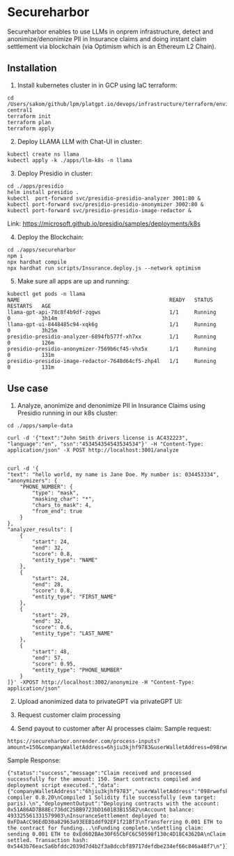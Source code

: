 # Secureharbor

Secureharbor enables to use LLMs in onprem infrastructure, detect and anonimize/denonimize PII in Insurance claims and doing instant claim settlement via blockchain (via Optimism which is an Ethereum L2 Chain). 

## Installation
1. Install kubernetes cluster in in GCP using IaC terraform:
```
cd /Users/sakom/github/lpm/platgpt.io/devops/infrastructure/terraform/environments/production/gcp/accounts/gcp_prod01/regions/us-central1
terraform init
terraform plan
terraform apply
```
2. Deploy LLAMA LLM with Chat-UI in cluster:
```
kubectl create ns llama
kubectl apply -k ./apps/llm-k8s -n llama
```
3. Deploy Presidio in cluster:
```
cd ./apps/presidio
helm install presidio .
kubectl  port-forward svc/presidio-presidio-analyzer 3001:80 &
kubectl port-forward svc/presidio-presidio-anonymizer 3002:80 &
kubectl port-forward svc/presidio-presidio-image-redactor &
```
Link: https://microsoft.github.io/presidio/samples/deployments/k8s

4. Deploy the Blockchain:
```
cd ./apps/secureharbor
npm i
npx hardhat compile
npx hardhat run scripts/Insurance.deploy.js --network optimism
```

5. Make sure all apps are up and running:
```
kubectl get pods -n llama
NAME                                                READY   STATUS    RESTARTS   AGE
llama-gpt-api-78c8f4b9df-zqgws                      1/1     Running   0          3h14m
llama-gpt-ui-8448485c94-xqk6g                       1/1     Running   0          3h25m
presidio-presidio-analyzer-6894fb577f-xh7xx         1/1     Running   0          126m
presidio-presidio-anonymizer-7569b6cf45-vhx5x       1/1     Running   0          131m
presidio-presidio-image-redactor-7648d64cf5-zhp4l   1/1     Running   0          131m
```
## Use case

1. Analyze, anonimize and denonimize PII in Insurance Claims using Presidio running in our k8s cluster:
```
cd ./apps/sample-data

curl -d '{"text":"John Smith drivers license is AC432223", "language":"en", "ssn":"453454354543534534"}' -H "Content-Type: application/json" -X POST http://localhost:3001/analyze 


curl -d '{
"text": "hello world, my name is Jane Doe. My number is: 034453334",
"anonymizers": {
    "PHONE_NUMBER": {
        "type": "mask",
        "masking_char": "*",
        "chars_to_mask": 4,
        "from_end": true
    }
},
"analyzer_results": [
    {
        "start": 24,
        "end": 32,
        "score": 0.8,
        "entity_type": "NAME"
    },
    {
        "start": 24,
        "end": 28,
        "score": 0.8,
        "entity_type": "FIRST_NAME"
    },
    {
        "start": 29,
        "end": 32,
        "score": 0.6,
        "entity_type": "LAST_NAME"
    },
    {
        "start": 48,
        "end": 57,
        "score": 0.95,
        "entity_type": "PHONE_NUMBER"
    }
]}' -XPOST http://localhost:3002/anonymize -H "Content-Type: application/json"
```
2. Upload anonimized data to privateGPT via privateGPT UI:

3. Request customer claim processing

4. Send payout to customer after AI processes claim:
Sample request:
```
https://secureharbor.onrender.com/process-inputs?amount=150&companyWalletAddress=6hjiu3kjhf9783&userWalletAddress=098rwefskjdf13
```
Sample Response:

```
{"status":"success","message":"Claim received and processed successfully for the amount: 150. Smart contracts compiled and deployment script executed.","data":{"companyWalletAddress":"6hjiu3kjhf9783","userWalletAddress":"098rwefskjdf13","amount":"150","compileOutput":"Downloading compiler 0.8.20\nCompiled 1 Solidity file successfully (evm target: paris).\n","deploymentOutput":"Deploying contracts with the account: 0x51A86AD7B88Ec736dC25BB9723bD1601B3B15582\nAccount balance: 493325561331579903\nInsuranceSettlement deployed to: 0xFDaAcC96EdD30a82963a93EEB1ddf92EF1f21Bf3\nTransferring 0.001 ETH to the contract for funding...\nFunding complete.\nSettling claim: sending 0.001 ETH to 0xEd602BAe30F65CbFC6C50598f130c4D18C4362DA\nClaim settled. Transaction hash: 0x5443b76eac5a6bfddc2039d7d4b2f3a8dccbf89717defdbe234ef66c846a48f7\n"}}
```


